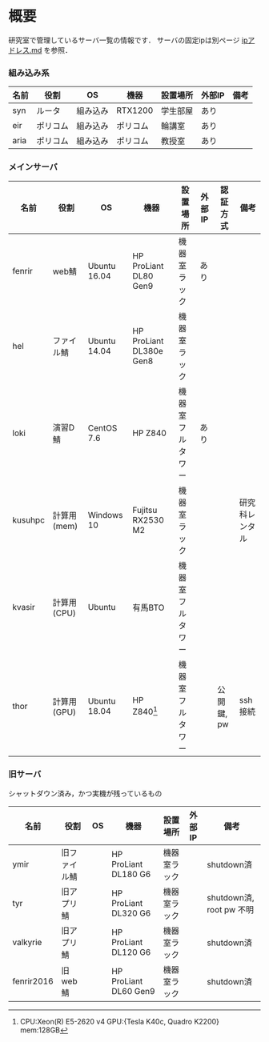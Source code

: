 # 概要
研究室で管理しているサーバ一覧の情報です．
サーバの固定ipは別ページ [ipアドレス.md](ipアドレス.md)  を参照．

### 組み込み系
| 名前        | 役割           | OS           | 機器                    | 設置場所         | 外部IP | 備考             |
| ----        | ----           | ----         | ---                     | ----             | -----  | --               |
| syn         | ルータ         | 組み込み     | RTX1200                 | 学生部屋         | あり   |                  |
| eir         | ポリコム       | 組み込み     | ポリコム                | 輪講室           | あり   |                  |
| aria        | ポリコム       | 組み込み     | ポリコム                | 教授室           | あり   |                  |

### メインサーバ
| 名前        | 役割           | OS           | 機器                    | 設置場所         | 外部IP | 認証方式| 備考             |
| ----        | ----           | ----         | ---                     | ----             | -----  | ---    | --               |
| fenrir      | web鯖          | Ubuntu 16.04 | HP ProLiant DL80 Gen9   | 機器室ラック     | あり   |           |                  |
| hel         | ファイル鯖     | Ubuntu 14.04 | HP ProLiant DL380e Gen8 | 機器室ラック     |        |           |                  |
| loki        | 演習D鯖        | CentOS 7.6   | HP Z840                 | 機器室フルタワー | あり   |           |                  |
| kusuhpc     | 計算用(mem)    | Windows 10   | Fujitsu RX2530 M2       | 機器室ラック     |        |           | 研究科レンタル |
| kvasir      | 計算用(CPU)    | Ubuntu       | 有馬BTO                 | 機器室フルタワー |        |           |                  |
| thor        | 計算用(GPU)    | Ubuntu 18.04 | HP Z840[^specThor]      | 機器室フルタワー |        | 公開鍵, pw | ssh接続 |

[^specThor]: CPU:Xeon(R) E5-2620 v4 GPU:{Tesla K40c, Quadro K2200} mem:128GB

### 旧サーバ
シャットダウン済み，かつ実機が残っているもの

| 名前       | 役割         | OS   | 機器                  | 設置場所     | 外部IP | 備考       |
| ----       | ----         | ---- | ---                   | ----         | -----  | --         |
| ymir       | 旧ファイル鯖 |      | HP ProLiant DL180 G6  | 機器室ラック |        | shutdown済 |
| tyr        | 旧アプリ鯖   |      | HP ProLiant DL320 G6  | 機器室ラック |        | shutdown済, root pw 不明 |
| valkyrie   | 旧アプリ鯖   |      | HP ProLiant DL120 G6  | 機器室ラック |        | shutdown済 |
| fenrir2016 | 旧web鯖      |      | HP ProLiant DL60 Gen9 | 機器室ラック |        | shutdown済 |

